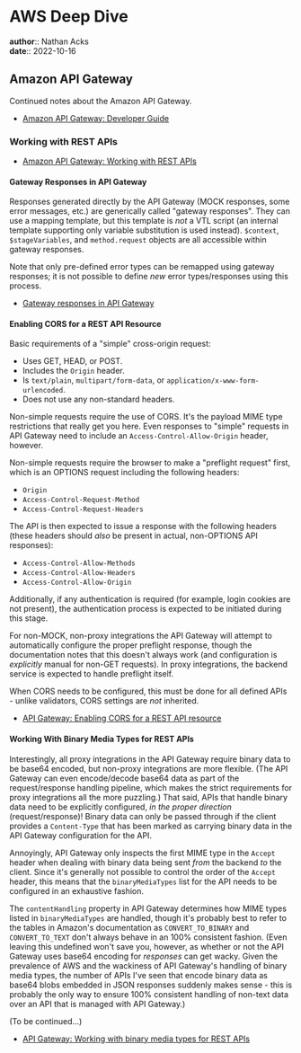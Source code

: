 # AWS Deep Dive

**author**:: Nathan Acks  
**date**:: 2022-10-16

## Amazon API Gateway

Continued notes about the Amazon API Gateway.

* [Amazon API Gateway: Developer Guide](https://docs.aws.amazon.com/apigateway/latest/developerguide/welcome.html)

### Working with REST APIs

* [Amazon API Gateway: Working with REST APIs](https://docs.aws.amazon.com/apigateway/latest/developerguide/apigateway-rest-api.html)

#### Gateway Responses in API Gateway

Responses generated directly by the API Gateway (MOCK responses, some error messages, etc.) are generically called "gateway responses". They can use a mapping template, but this template is *not* a VTL script (an internal template supporting only variable substitution is used instead). `$context`, `$stageVariables`, and `method.request` objects are all accessible within gateway responses.

Note that only pre-defined error types can be remapped using gateway responses; it is not possible to define *new* error types/responses using this process.

* [Gateway responses in API Gateway](https://docs.aws.amazon.com/apigateway/latest/developerguide/api-gateway-gatewayResponse-definition.html)

#### Enabling CORS for a REST API Resource

Basic requirements of a "simple" cross-origin request:

* Uses GET, HEAD, or POST.
* Includes the `Origin` header.
* Is `text/plain`, `multipart/form-data`, or `application/x-www-form-urlencoded`.
* Does not use any non-standard headers.

Non-simple requests require the use of CORS. It's the payload MIME type restrictions that really get you here. Even responses to "simple" requests in API Gateway need to include an `Access-Control-Allow-Origin` header, however.

Non-simple requests require the browser to make a "preflight request" first, which is an OPTIONS request including the following headers:

* `Origin`
* `Access-Control-Request-Method`
* `Access-Control-Request-Headers`

The API is then expected to issue a response with the following headers (these headers should *also* be present in actual, non-OPTIONS API responses):

* `Access-Control-Allow-Methods`
* `Access-Control-Allow-Headers`
* `Access-Control-Allow-Origin`

Additionally, if any authentication is required (for example, login cookies are not present), the authentication process is expected to be initiated during this stage.

For non-MOCK, non-proxy integrations the API Gateway will attempt to automatically configure the proper preflight response, though the documentation notes that this doesn't always work (and configuration is *explicitly* manual for non-GET requests). In proxy integrations, the backend service is expected to handle preflight itself.

When CORS needs to be configured, this must be done for all defined APIs - unlike validators, CORS settings are *not* inherited.

* [API Gateway: Enabling CORS for a REST API resource](https://docs.aws.amazon.com/apigateway/latest/developerguide/how-to-cors.html)

#### Working With Binary Media Types for REST APIs

Interestingly, all proxy integrations in the API Gateway require binary data to be base64 encoded, but non-proxy integrations are more flexible. (The API Gateway can even encode/decode base64 data as part of the request/response handling pipeline, which makes the strict requirements for proxy integrations all the more puzzling.) That said, APIs that handle binary data need to be explicitly configured, *in the proper direction* (request/response)! Binary data can only be passed through if the client provides a `Content-Type` that has been marked as carrying binary data in the API Gateway configuration for the API.

Annoyingly, API Gateway only inspects the first MIME type in the `Accept` header when dealing with binary data being sent *from* the backend *to* the client. Since it's generally not possible to control the order of the `Accept` header, this means that the `binaryMediaTypes` list for the API needs to be configured in an exhaustive fashion.

The `contentHandling` property in API Gateway determines how MIME types listed in `binaryMediaTypes` are handled, though it's probably best to refer to the tables in Amazon's documentation as `CONVERT_TO_BINARY` and `CONVERT_TO_TEXT` don't always behave in an 100% consistent fashion. (Even leaving this undefined won't save you, however, as whether or not the API Gateway uses base64 encoding for *responses* can get wacky. Given the prevalence of AWS and the wackiness of API Gateway's handling of binary media types, the number of APIs I've seen that encode binary data as base64 blobs embedded in JSON responses suddenly makes sense - this is probably the only way to ensure 100% consistent handling of non-text data over an API that is managed with API Gateway.)

(To be continued…)

* [API Gateway: Working with binary media types for REST APIs](https://docs.aws.amazon.com/apigateway/latest/developerguide/api-gateway-payload-encodings.html)
